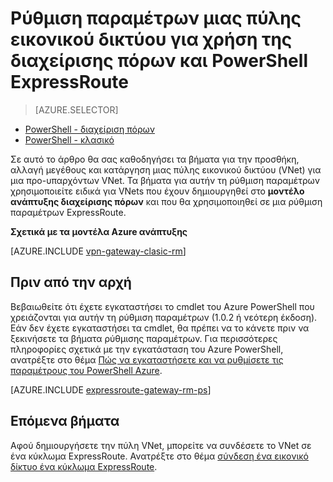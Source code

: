 <properties
   pageTitle="Προσθήκη μιας πύλης VNet σε δίκτυο εικονικού για χρήση της διαχείρισης πόρων και PowerShell ExpressRoute | Microsoft Azure"
   description="Σε αυτό το άρθρο σάς καθοδηγεί Προσθήκη πύλης Vnet σε μια ήδη που έχουν δημιουργηθεί από διαχειριστή πόρων VNet για ExpressRoute"
   documentationCenter="na"
   services="expressroute"
   authors="charwen"
   manager="carmonm"
   editor=""
   tags="azure-resource-manager"/>

<tags 
   ms.service="expressroute"
   ms.devlang="na"
   ms.topic="article" 
   ms.tgt_pltfrm="na"
   ms.workload="infrastructure-services" 
   ms.date="10/10/2016"
   ms.author="charwen"/>

# <a name="configure-a-virtual-network-gateway-for-expressroute-using-resource-manager-and-powershell"></a>Ρύθμιση παραμέτρων μιας πύλης εικονικού δικτύου για χρήση της διαχείρισης πόρων και PowerShell ExpressRoute


> [AZURE.SELECTOR]
- [PowerShell - διαχείριση πόρων](expressroute-howto-add-gateway-resource-manager.md)
- [PowerShell - κλασικό](expressroute-howto-add-gateway-classic.md)


Σε αυτό το άρθρο θα σας καθοδηγήσει τα βήματα για την προσθήκη, αλλαγή μεγέθους και κατάργηση μιας πύλης εικονικού δικτύου (VNet) για μια προ-υπαρχόντων VNet. Τα βήματα για αυτήν τη ρύθμιση παραμέτρων χρησιμοποιείτε ειδικά για VNets που έχουν δημιουργηθεί στο **μοντέλο ανάπτυξης διαχείρισης πόρων** και που θα χρησιμοποιηθεί σε μια ρύθμιση παραμέτρων ExpressRoute. 

**Σχετικά με τα μοντέλα Azure ανάπτυξης**

[AZURE.INCLUDE [vpn-gateway-clasic-rm](../../includes/vpn-gateway-classic-rm-include.md)] 

## <a name="before-beginning"></a>Πριν από την αρχή

Βεβαιωθείτε ότι έχετε εγκαταστήσει το cmdlet του Azure PowerShell που χρειάζονται για αυτήν τη ρύθμιση παραμέτρων (1.0.2 ή νεότερη έκδοση). Εάν δεν έχετε εγκαταστήσει τα cmdlet, θα πρέπει να το κάνετε πριν να ξεκινήσετε τα βήματα ρύθμισης παραμέτρων. Για περισσότερες πληροφορίες σχετικά με την εγκατάσταση του Azure PowerShell, ανατρέξτε στο θέμα [Πώς να εγκαταστήσετε και να ρυθμίσετε τις παραμέτρους του PowerShell Azure](../powershell-install-configure.md).


[AZURE.INCLUDE [expressroute-gateway-rm-ps](../../includes/expressroute-gateway-rm-ps-include.md)]

    
## <a name="next-steps"></a>Επόμενα βήματα

Αφού δημιουργήσετε την πύλη VNet, μπορείτε να συνδέσετε το VNet σε ένα κύκλωμα ExpressRoute. Ανατρέξτε στο θέμα [σύνδεση ένα εικονικό δίκτυο ένα κύκλωμα ExpressRoute](expressroute-howto-linkvnet-arm.md).
